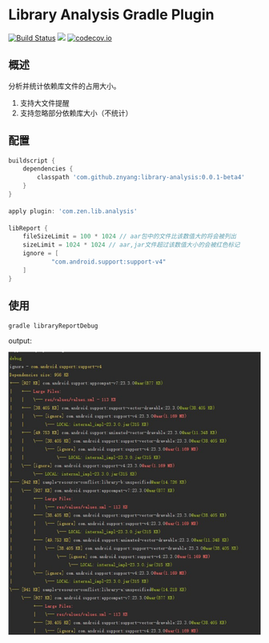 # Library Analysis Gradle Plugin

[![Build Status](https://travis-ci.org/znyang/library-analysis.svg?branch=master)](https://travis-ci.org/znyang/library-analysis)
[![](https://jitpack.io/v/znyang/library-analysis.svg)](https://jitpack.io/#znyang/library-analysis)
[![codecov.io](https://codecov.io/github/znyang/library-analysis/coverage.svg?branch=master)](https://codecov.io/gh/znyang/library-analysis/branch/master)

## 概述

分析并统计依赖库文件的占用大小。

1. 支持大文件提醒
2. 支持忽略部分依赖库大小（不统计）

## 配置

```gradle
buildscript {
    dependencies {
        classpath 'com.github.znyang:library-analysis:0.0.1-beta4'
    }
}

apply plugin: 'com.zen.lib.analysis'

libReport {
    fileSizeLimit = 100 * 1024 // aar包中的文件比该数值大的将会被列出
    sizeLimit = 1024 * 1024 // aar,jar文件超过该数值大小的会被红色标记
    ignore = [
            "com.android.support:support-v4"
    ]
}
```

## 使用

```
gradle libraryReportDebug
```

output:

![screenshot](./image/screenshot.jpg)
